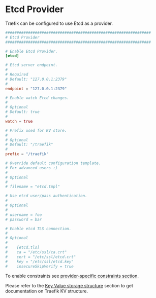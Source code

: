 # Etcd Provider

Træfik can be configured to use Etcd as a provider.

```toml
################################################################
# Etcd Provider
################################################################

# Enable Etcd Provider.
[etcd]

# Etcd server endpoint.
#
# Required
# Default: "127.0.0.1:2379"
#
endpoint = "127.0.0.1:2379"

# Enable watch Etcd changes.
#
# Optional
# Default: true
#
watch = true

# Prefix used for KV store.
#
# Optional
# Default: "/traefik"
#
prefix = "/traefik"

# Override default configuration template.
# For advanced users :)
#
# Optional
#
# filename = "etcd.tmpl"

# Use etcd user/pass authentication.
#
# Optional
#
# username = foo
# password = bar

# Enable etcd TLS connection.
#
# Optional
#
#    [etcd.tls]
#    ca = "/etc/ssl/ca.crt"
#    cert = "/etc/ssl/etcd.crt"
#    key = "/etc/ssl/etcd.key"
#    insecureSkipVerify = true
```

To enable constraints see [provider-specific constraints section](../../../configuration/commons/#provider-specific).

Please refer to the [Key Value storage structure](../../../user-guide/kv-config/#key-value-storage-structure) section to get documentation on Traefik KV structure.
